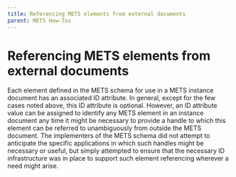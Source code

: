 ```yaml
---
title: Referencing METS elements from external documents
parent: METS How-Tos
---
```

# Referencing METS elements from external documents

Each element defined in the METS schema for use in a METS instance document has an associated ID attribute. In general, except for the few cases noted above, this ID attribute is optional. However, an ID attribute value can be assigned to identify any METS element in an instance document any time it might be necessary to provide a handle to which this element can be referred to unambiguously from outside the METS document. The implementers of the METS schema did not attempt to anticipate the specific applications in which such handles might be necessary or useful, but simply attempted to ensure that the necessary ID infrastructure was in place to support such element referencing wherever a need might arise.
